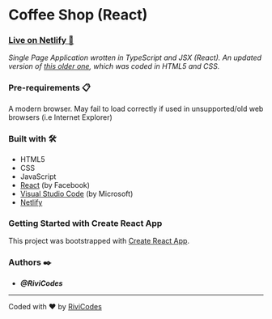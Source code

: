 # Coffee Shop (React)

### [Live on Netlify 🚀](https://rivicodes-coffee-shop-react.netlify.app)

_Single Page Application wrotten in TypeScript and JSX (React). An updated version of [this older one](https://github.com/RiviCodes/coffee-shop-layout), which was coded in HTML5 and CSS._

### Pre-requirements 📋

A modern browser. May fail to load correctly if used in unsupported/old web browsers (i.e Internet Explorer)

### Built with 🛠️

- HTML5
- CSS
- JavaScript
- [React](https://reactjs.org/) (by Facebook)
- [Visual Studio Code](https://code.visualstudio.com/) (by Microsoft)
- [Netlify](https://app.netlify.com/)

### Getting Started with Create React App

This project was bootstrapped with [Create React App](https://github.com/facebook/create-react-app).

### Authors ✒️

- **_@RiviCodes_**

---

Coded with ❤️ by [RiviCodes](https://github.com/RiviCodes)
